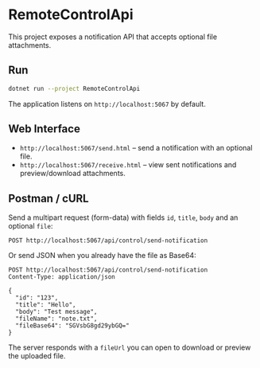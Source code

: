 RemoteControlApi
=================

This project exposes a notification API that accepts optional file attachments.

## Run

```bash
dotnet run --project RemoteControlApi
```

The application listens on `http://localhost:5067` by default.

## Web Interface

- `http://localhost:5067/send.html` – send a notification with an optional file.
- `http://localhost:5067/receive.html` – view sent notifications and preview/download attachments.

## Postman / cURL

Send a multipart request (form-data) with fields `id`, `title`, `body` and an optional `file`:

```
POST http://localhost:5067/api/control/send-notification
```

Or send JSON when you already have the file as Base64:

```
POST http://localhost:5067/api/control/send-notification
Content-Type: application/json

{
  "id": "123",
  "title": "Hello",
  "body": "Test message",
  "fileName": "note.txt",
  "fileBase64": "SGVsbG8gd29ybGQ="
}
```

The server responds with a `fileUrl` you can open to download or preview the uploaded file.

